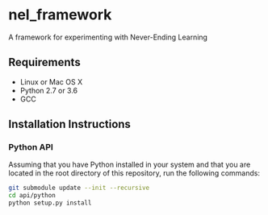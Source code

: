 # nel_framework
A framework for experimenting with Never-Ending Learning

## Requirements

- Linux or Mac OS X
- Python 2.7 or 3.6
- GCC

## Installation Instructions

### Python API

Assuming that you have Python installed in your system and 
that you are located in the root directory of this 
repository, run the following commands:

```bash
git submodule update --init --recursive
cd api/python
python setup.py install
```
